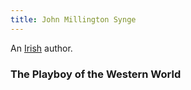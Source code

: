 ```yaml
---
title: John Millington Synge
---
```


An [Irish](../index.html) author.

### The Playboy of the Western World
